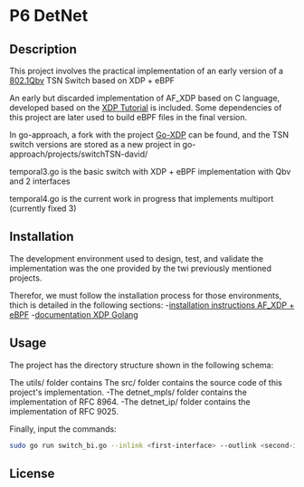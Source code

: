 # P6 DetNet

## Description
This project involves the practical implementation of an early version of a [802.1Qbv](https://ieeexplore.ieee.org/document/8613095) TSN Switch based on XDP + eBPF

An early but discarded implementation of AF_XDP based on C language, developed based on the [XDP Tutorial](https://github.com/xdp-project/xdp-tutorial) is included. Some dependencies of this project are later used to build eBPF files in the final version.

In go-approach, a fork with the project [Go-XDP](https://github.com/asavie/xdp) can be found, and the TSN switch versions are stored as a new project in go-approach/projects/switchTSN-david/

temporal3.go is the basic switch with XDP + eBPF implementation with Qbv and 2 interfaces

temporal4.go is the current work in progress that implements multiport (currently fixed 3)

## Installation
The development environment used to design, test, and validate the implementation was the one provided by the twi previously mentioned projects.

Therefor, we must follow the installation process for those environments, thich is detailed in the following sections:
-[installation instructions AF_XDP + eBPF](https://github.com/xdp-project/xdp-tutorial/blob/master/setup_dependencies.org#libbpf-as-git-submodule)
-[documentation XDP Golang](https://pkg.go.dev/github.com/asavie/xdp)

## Usage
The project has the directory structure shown in the following schema:

The utils/ folder contains 
The src/ folder contains the source code of this project's implementation.
-The detnet_mpls/ folder contains the implementation of RFC 8964.
-The detnet_ip/ folder contains the implementation of RFC 9025.

Finally, input the commands:

```bash
sudo go run switch_bi.go --inlink <first-interface> --outlink <second-interface> --verbose 
```

## License


    
